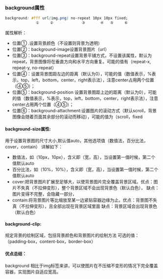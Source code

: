 ### background属性
```css
background: #fff url(img.png) no-repeat 10px 10px fixed;
              ①     ②             ③       ④   ⑤     ⑥
```
属性解析：
* 位置① .设置背景颜色（不设置则背景为透明）
* 位置②：background-image设置背景图片（url）
* 位置③：background-repeat设置背景平铺方式，不设置该属性，默认为repeat，背景图像将在垂直方向和水平方向重复。可能的值有（repeat-x, repeat-y, no-repeat）
* 位置④：设置背景图距左边的距离（默认为0），可能的值（数值表示，%表示，top，left，bottom，center，right表示法），注意center占用两个位置（④⑤）；
* 位置⑤：background-position 设置背景图距上边的距离（默认为0），可能的值（数值表示，%表示，top，left，bottom，center，right表示法），注意center占用两个位置（④⑤）；
* 位置⑥：background-attachment:设置图片的滚动方式（默认scroll，背景图像会随着页面其余部分的滚动而移动），可能的值为（scroll，fixed

#### background-size属性:
用于设置背景图的尺寸大小,默认值auto，其他选项值（数值法，百分比法，cover，contain）
详解如下：
* 数值法，如（10px，10px），含义即（宽，高），当设置第一值时候，第二个值默认auto
* 百分比法，如（10%，10%），含义即（宽，高），当设置第一值时候，第二个值默认auto
* cover:把背景图片扩展至足够大，以使背景图片完全覆盖背景区域。优点：图片不失真（不拉伸变形），整个背景区域不会出现背景色（默认白色），
缺点：图片变得不完整，会隐藏一部分，
* contain:将背景图片等比缩放至某一边紧贴容器边缘为止。优点：背景图不失真（不拉伸变形），且全部出现在背景区域里面
缺点：背景区域会出现背景色（默认白色）
#### background-clip:
规定背景的绘制区域，包括背景颜色和背景图片的绘制方法
可选的值：（padding-box，content-box，border-box）
#### 优点总结：
background 相比于img标签来讲，可以使图片在不压缩不变形的情况下完全覆盖容器，实现图片自适应宽高。

  



